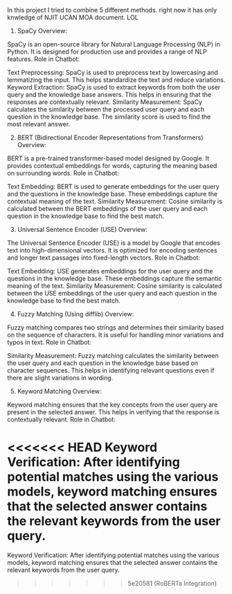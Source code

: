 In this project I tried to combine 5 different methods. right now it has only knwledge of NJIT UCAN MOA document. LOL

1. SpaCy
Overview:

SpaCy is an open-source library for Natural Language Processing (NLP) in Python.
It is designed for production use and provides a range of NLP features.
Role in Chatbot:

Text Preprocessing: SpaCy is used to preprocess text by lowercasing and lemmatizing the input. This helps standardize the text and reduce variations.
Keyword Extraction: SpaCy is used to extract keywords from both the user query and the knowledge base answers. This helps in ensuring that the responses are contextually relevant.
Similarity Measurement: SpaCy calculates the similarity between the processed user query and each question in the knowledge base. The similarity score is used to find the most relevant answer.

2. BERT (Bidirectional Encoder Representations from Transformers)
Overview:

BERT is a pre-trained transformer-based model designed by Google.
It provides contextual embeddings for words, capturing the meaning based on surrounding words.
Role in Chatbot:

Text Embedding: BERT is used to generate embeddings for the user query and the questions in the knowledge base. These embeddings capture the contextual meaning of the text.
Similarity Measurement: Cosine similarity is calculated between the BERT embeddings of the user query and each question in the knowledge base to find the best match.

3. Universal Sentence Encoder (USE)
Overview:

The Universal Sentence Encoder (USE) is a model by Google that encodes text into high-dimensional vectors.
It is optimized for encoding sentences and longer text passages into fixed-length vectors.
Role in Chatbot:

Text Embedding: USE generates embeddings for the user query and the questions in the knowledge base. These embeddings capture the semantic meaning of the text.
Similarity Measurement: Cosine similarity is calculated between the USE embeddings of the user query and each question in the knowledge base to find the best match.

4. Fuzzy Matching (Using difflib)
Overview:

Fuzzy matching compares two strings and determines their similarity based on the sequence of characters.
It is useful for handling minor variations and typos in text.
Role in Chatbot:

Similarity Measurement: Fuzzy matching calculates the similarity between the user query and each question in the knowledge base based on character sequences. This helps in identifying relevant questions even if there are slight variations in wording.

5. Keyword Matching
Overview:

Keyword matching ensures that the key concepts from the user query are present in the selected answer.
This helps in verifying that the response is contextually relevant.
Role in Chatbot:

<<<<<<< HEAD
Keyword Verification: After identifying potential matches using the various models, keyword matching ensures that the selected answer contains the relevant keywords from the user query.
=======
Keyword Verification: After identifying potential matches using the various models, keyword matching ensures that the selected answer contains the relevant keywords from the user query.
>>>>>>> 5e20581 (RoBERTa Integration)
